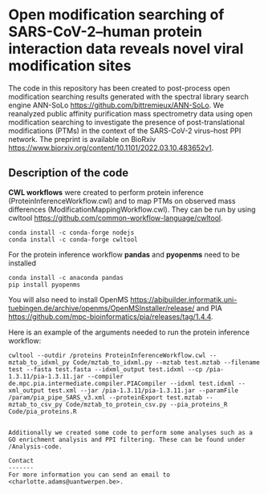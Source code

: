 Open modification searching of SARS-CoV-2–human protein interaction data reveals novel viral modification sites
========
The code in this repository has been created to post-process open modification searching results generated with the spectral library search engine ANN-SoLo <https://github.com/bittremieux/ANN-SoLo>. We reanalyzed public affinity purification mass spectrometry data using open modification searching to investigate the presence of post-translational modifications (PTMs) in the context of the SARS-CoV-2 virus–host PPI network. The preprint is available on BioRxiv <https://www.biorxiv.org/content/10.1101/2022.03.10.483652v1>.

Description of the code
-------
**CWL workflows** were created to perform protein inference (ProteinInferenceWorkflow.cwl) and to map PTMs on observed mass differences (ModificationMappingWorkflow.cwl).
They can be run by using cwltool <https://github.com/common-workflow-language/cwltool>.
```
conda install -c conda-forge nodejs
conda install -c conda-forge cwltool
```
For the protein inference workflow **pandas** and **pyopenms** need to be installed
```
conda install -c anaconda pandas
pip install pyopenms
```
You will also need to install OpenMS <https://abibuilder.informatik.uni-tuebingen.de/archive/openms/OpenMSInstaller/release/> and PIA <https://github.com/mpc-bioinformatics/pia/releases/tag/1.4.4>.

Here is an example of the arguments needed to run the protein inference workflow:
```
cwltool --outdir /proteins ProteinInferenceWorkflow.cwl --mztab_to_idxml_py Code/mztab_to_idxml.py --mztab test.mztab --filename test --fasta test.fasta --idxml_output test.idxml --cp /pia-1.3.11/pia-1.3.11.jar --compiler de.mpc.pia.intermediate.compiler.PIACompiler --idxml test.idxml --xml_output test.xml --jar /pia-1.3.11/pia-1.3.11.jar --paramFile /param/pia_pipe_SARS_v3.xml --proteinExport test.mztab --mztab_to_csv_py Code/mztab_to_protein_csv.py --pia_proteins_R Code/pia_proteins.R


Additionally we created some code to perform some analyses such as a GO enrichment analysis and PPI filtering. These can be found under /Analysis-code.

Contact
-------
For more information you can send an email to <charlotte.adams@uantwerpen.be>.
